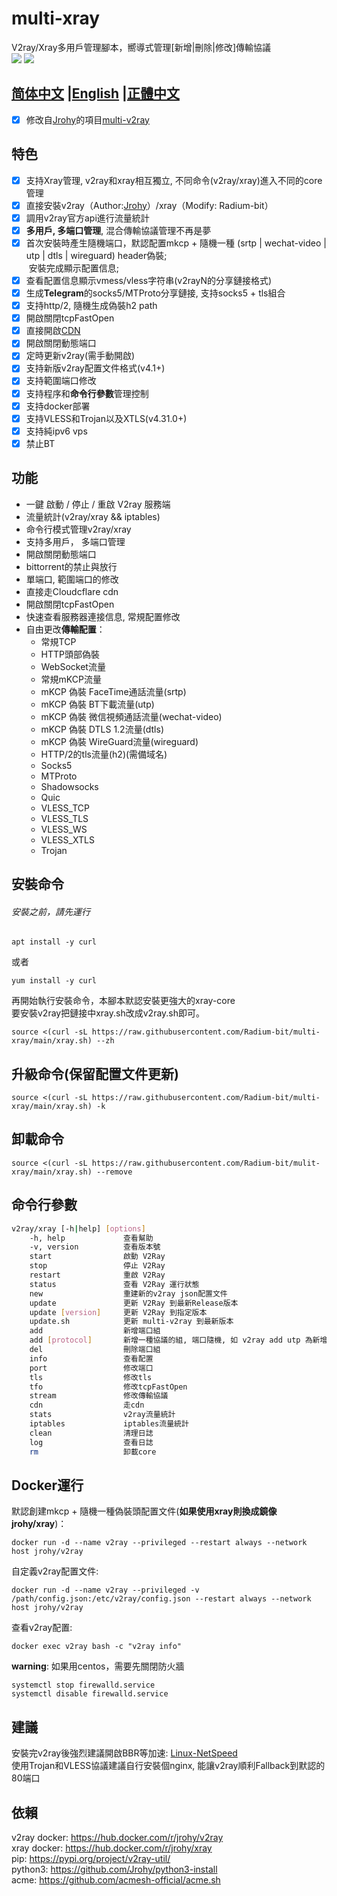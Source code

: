 # multi-xray

V2ray/Xray多用戶管理腳本，嚮導式管理[新增|刪除|修改]傳輸協議  
![](https://img.shields.io/pypi/v/v2ray-util.svg) 
![](https://img.shields.io/github/license/Jrohy/multi-v2ray.svg)

## [简体中文](README.md) |[English](README_EN.md) |[正體中文](README_TR.md)

- [x] 修改自[Jrohy](https://github.com/Jrohy)的項目[multi-v2ray](https://github.com/Jrohy/multi-v2ray)

## 特色

- [x] 支持Xray管理, v2ray和xray相互獨立, 不同命令(v2ray/xray)進入不同的core管理
- [x] 直接安裝v2ray（Author:[Jrohy](https://github.com/Jrohy)）/xray（Modify: Radium-bit）
- [x] 調用v2ray官方api進行流量統計
- [x] **多用戶, 多端口管理**, 混合傳輸協議管理不再是夢
- [x] 首次安裝時產生隨機端口，默認配置mkcp + 隨機一種 (srtp | wechat-video | utp | dtls | wireguard) header偽裝;  
   安裝完成顯示配置信息;
- [x] 查看配置信息顯示vmess/vless字符串(v2rayN的分享鏈接格式)
- [x] 生成**Telegram**的socks5/MTProto分享鏈接, 支持socks5 + tls組合
- [x] 支持http/2, 隨機生成偽裝h2 path
- [x] 開啟關閉tcpFastOpen
- [x] 直接開啟[CDN](https://github.com/Jrohy/multi-v2ray/wiki/CloudFlare-cdn%E4%BB%A3%E7%90%86v2ray%E6%B5%81%E9%87%8F)
- [x] 開啟關閉動態端口
- [x] 定時更新v2ray(需手動開啟)
- [x] 支持新版v2ray配置文件格式(v4.1+)
- [x] 支持範圍端口修改
- [x] 支持程序和**命令行參數**管理控制
- [x] 支持docker部署
- [x] 支持VLESS和Trojan以及XTLS(v4.31.0+)
- [x] 支持純ipv6 vps
- [x] 禁止BT

## 功能

- 一鍵 啟動 / 停止 / 重啟 V2ray 服務端
- 流量統計(v2ray/xray && iptables)
- 命令行模式管理v2ray/xray
- 支持多用戶， 多端口管理
- 開啟關閉動態端口
- bittorrent的禁止與放行
- 單端口, 範圍端口的修改
- 直接走Cloudcflare cdn
- 開啟關閉tcpFastOpen
- 快速查看服務器連接信息, 常規配置修改
- 自由更改**傳輸配置**：
  - 常規TCP
  - HTTP頭部偽裝
  - WebSocket流量
  - 常規mKCP流量
  - mKCP 偽裝 FaceTime通話流量(srtp)
  - mKCP 偽裝 BT下載流量(utp)
  - mKCP 偽裝 微信視頻通話流量(wechat-video)
  - mKCP 偽裝 DTLS 1.2流量(dtls)
  - mKCP 偽裝 WireGuard流量(wireguard)
  - HTTP/2的tls流量(h2)(需備域名) 
  - Socks5
  - MTProto
  - Shadowsocks
  - Quic
  - VLESS_TCP
  - VLESS_TLS
  - VLESS_WS
  - VLESS_XTLS
  - Trojan

## 安裝命令

###### 安裝之前，請先運行

```shell
apt install -y curl
```

或者

```shell
yum install -y curl
```

再開始執行安裝命令，本腳本默認安裝更強大的xray-core  
要安裝v2ray把鏈接中xray.sh改成v2ray.sh即可。

```
source <(curl -sL https://raw.githubusercontent.com/Radium-bit/multi-xray/main/xray.sh) --zh
```

## 升級命令(保留配置文件更新)

```
source <(curl -sL https://raw.githubusercontent.com/Radium-bit/multi-xray/main/xray.sh) -k
```

## 卸載命令

```
source <(curl -sL https://raw.githubusercontent.com/Radium-bit/mulit-xray/main/xray.sh) --remove
```

## 命令行參數

```bash
v2ray/xray [-h|help] [options]
    -h, help             查看幫助
    -v, version          查看版本號
    start                啟動 V2Ray
    stop                 停止 V2Ray
    restart              重啟 V2Ray
    status               查看 V2Ray 運行狀態
    new                  重建新的v2ray json配置文件
    update               更新 V2Ray 到最新Release版本
    update [version]     更新 V2Ray 到指定版本
    update.sh            更新 multi-v2ray 到最新版本
    add                  新增端口組
    add [protocol]       新增一種協議的組, 端口隨機, 如 v2ray add utp 為新增utp協議
    del                  刪除端口組
    info                 查看配置
    port                 修改端口
    tls                  修改tls
    tfo                  修改tcpFastOpen
    stream               修改傳輸協議
    cdn                  走cdn
    stats                v2ray流量統計
    iptables             iptables流量統計
    clean                清理日誌
    log                  查看日誌
    rm                   卸載core
```

## Docker運行

默認創建mkcp + 隨機一種偽裝頭配置文件(**如果使用xray則換成鏡像jrohy/xray**)：

```
docker run -d --name v2ray --privileged --restart always --network host jrohy/v2ray
```

自定義v2ray配置文件:

```
docker run -d --name v2ray --privileged -v /path/config.json:/etc/v2ray/config.json --restart always --network host jrohy/v2ray
```

查看v2ray配置:

```
docker exec v2ray bash -c "v2ray info"
```

**warning**: 如果用centos，需要先關閉防火牆

```
systemctl stop firewalld.service
systemctl disable firewalld.service
```

## 建議

安裝完v2ray後強烈建議開啟BBR等加速: [Linux-NetSpeed](https://github.com/chiakge/Linux-NetSpeed)  
使用Trojan和VLESS協議建議自行安裝個nginx, 能讓v2ray順利Fallback到默認的80端口

## 依賴

v2ray docker: https://hub.docker.com/r/jrohy/v2ray  
xray docker: https://hub.docker.com/r/jrohy/xray  
pip: https://pypi.org/project/v2ray-util/  
python3: https://github.com/Jrohy/python3-install  
acme: https://github.com/acmesh-official/acme.sh